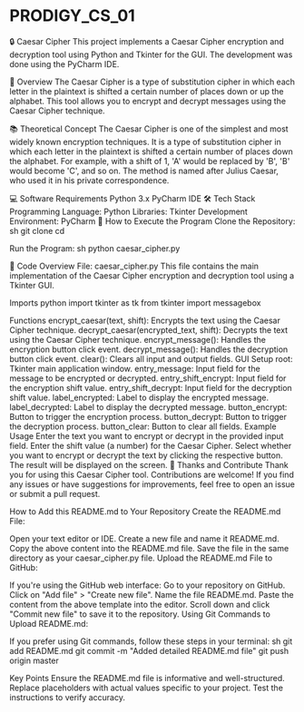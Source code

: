 # PRODIGY_CS_01
🔒 Caesar Cipher
This project implements a Caesar Cipher encryption and decryption tool using Python and Tkinter for the GUI. The development was done using the PyCharm IDE.

📖 Overview
The Caesar Cipher is a type of substitution cipher in which each letter in the plaintext is shifted a certain number of places down or up the alphabet. This tool allows you to encrypt and decrypt messages using the Caesar Cipher technique.

📚 Theoretical Concept
The Caesar Cipher is one of the simplest and most widely known encryption techniques. It is a type of substitution cipher in which each letter in the plaintext is shifted a certain number of places down the alphabet. For example, with a shift of 1, 'A' would be replaced by 'B', 'B' would become 'C', and so on. The method is named after Julius Caesar, who used it in his private correspondence.

💻 Software Requirements
Python 3.x
PyCharm IDE
🛠️ Tech Stack
Programming Language: Python
Libraries: Tkinter
Development Environment: PyCharm
🚀 How to Execute the Program
Clone the Repository: sh git clone cd

Run the Program: sh python caesar_cipher.py

📂 Code Overview
File: caesar_cipher.py
This file contains the main implementation of the Caesar Cipher encryption and decryption tool using a Tkinter GUI.

Imports
python import tkinter as tk from tkinter import messagebox

Functions
encrypt_caesar(text, shift): Encrypts the text using the Caesar Cipher technique.
decrypt_caesar(encrypted_text, shift): Decrypts the text using the Caesar Cipher technique.
encrypt_message(): Handles the encryption button click event.
decrypt_message(): Handles the decryption button click event.
clear(): Clears all input and output fields.
GUI Setup
root: Tkinter main application window.
entry_message: Input field for the message to be encrypted or decrypted.
entry_shift_encrypt: Input field for the encryption shift value.
entry_shift_decrypt: Input field for the decryption shift value.
label_encrypted: Label to display the encrypted message.
label_decrypted: Label to display the decrypted message.
button_encrypt: Button to trigger the encryption process.
button_decrypt: Button to trigger the decryption process.
button_clear: Button to clear all fields.
Example Usage
Enter the text you want to encrypt or decrypt in the provided input field.
Enter the shift value (a number) for the Caesar Cipher.
Select whether you want to encrypt or decrypt the text by clicking the respective button.
The result will be displayed on the screen.
🙏 Thanks and Contribute
Thank you for using this Caesar Cipher tool. Contributions are welcome! If you find any issues or have suggestions for improvements, feel free to open an issue or submit a pull request.

How to Add this README.md to Your Repository
Create the README.md File:

Open your text editor or IDE.
Create a new file and name it README.md.
Copy the above content into the README.md file.
Save the file in the same directory as your caesar_cipher.py file.
Upload the README.md File to GitHub:

If you're using the GitHub web interface:
Go to your repository on GitHub.
Click on "Add file" > "Create new file".
Name the file README.md.
Paste the content from the above template into the editor.
Scroll down and click "Commit new file" to save it to the repository.
Using Git Commands to Upload README.md:

If you prefer using Git commands, follow these steps in your terminal:
sh git add README.md git commit -m "Added detailed README.md file" git push origin master

Key Points
Ensure the README.md file is informative and well-structured.
Replace placeholders with actual values specific to your project.
Test the instructions to verify accuracy.
